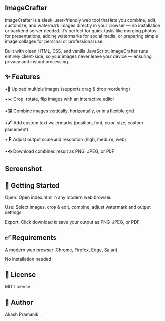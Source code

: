 ## ImageCrafter

  ImageCrafter is a sleek, user-friendly web tool that lets you combine, edit, customize, and watermark images directly in your browser — no installation or backend server needed. It’s perfect for quick tasks like merging photos for presentations, adding watermarks for social media, or preparing simple image collages for personal or professional use.

Built with clean HTML, CSS, and vanilla JavaScript, ImageCrafter runs entirely client-side, so your images never leave your device — ensuring privacy and instant processing.

## ✨ Features

  •📂 Upload multiple images (supports drag & drop reordering)

  •✂️ Crop, rotate, flip images with an interactive editor

  •🖼️ Combine images vertically, horizontally, or in a flexible grid

  •🖋️ Add custom text watermarks (position, font, color, size, custom placement)

  •🗜️ Adjust output scale and resolution (high, medium, web)

  •📥 Download combined result as PNG, JPEG, or PDF


## Screenshot

## 🚀 Getting Started

Open: Open index.html in any modern web browser.

Use: Select images, crop & edit, combine, adjust watermark and output settings.

Export: Click download to save your output as PNG, JPEG, or PDF.


## ✅ Requirements

A modern web browser (Chrome, Firefox, Edge, Safari)

No installation needed

## 📜 License

MIT License .

## 👤 Author

Akash Pramanik .
